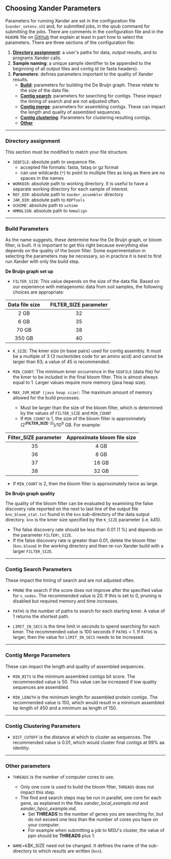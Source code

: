 ## Choosing Xander Parameters

Parameters for running Xander are set in the configuration file (`xander_setenv.sh`) and, for submitted jobs, in the qsub command for submitting the jobs. There are comments in the configuration file and in the `README` file on [GitHub](https://github.com/rdpstaff/Xander_assembler) that explain at least in part how to select the parameters. There are three sections of the configuration file:

1. [__Directory assignment__](https://github.com/dunivint/RDP_Tutorials/blob/master/xander_choosing_parameters.md#directory-assignment): a user's paths for data, output results, and to programs Xander calls. 
2. __Sample naming__: a unique sample identifier to be appended to the beginning of all output files and contig id (ie fasta headers).
3. __Parameters__: defines parameters important to the quality of Xander results. 
     * [__Build__](https://github.com/dunivint/RDP_Tutorials/blob/master/xander_choosing_parameters.md#build-parameters): parameters for building the De Bruijn graph. These relate to the size of the data file.
     * [__Contig search__](https://github.com/dunivint/RDP_Tutorials/blob/master/xander_choosing_parameters.md#contig-search-parameters): parameters for searching for contigs. These impact the timing of search and are not adjusted often.
     * [__Contig merge__](https://github.com/dunivint/RDP_Tutorials/blob/master/xander_choosing_parameters.md#contig-merge-parameters): parameters for assembling contigs. These can impact the length and quality of assembled sequences.
     * [__Contig clustering__](https://github.com/dunivint/RDP_Tutorials/blob/master/xander_choosing_parameters.md#contig-clustering-parameters): Parameters for clustering resulting contigs. 
     * [__Other__](https://github.com/dunivint/RDP_Tutorials/blob/master/xander_choosing_parameters.md#other-parameters)

--- 

### Directory assignment
This section must be modified to match your file structure.

* `SEQFILE`: absolute path to sequence file. 
    * accepted file formats: fasta, fataq or gz format
    * can use wildcards (`*`) to point to multiple files as long as there are no spaces in the names
* `WORKDIR`: absolute path to working directory. It is useful to have a separate working directory for each sample of interest.
* `REF_DIR`: absolute path to `Xander_assembler` directory
* `JAR_DIR`: absolute path to `RDPTools`
* `UCHIME`: absolute path to `uchime`
* `HMMALIGN`: absolute path to `hmmalign`

---

### Build Parameters

As the name suggests, these determine how the De Bruijn graph, or bloom filter, is built. It is important to get this right because everything else depends on the quality of the boom filter. Some experimentation in selecting the parameters may be necessary, so in practice it is best to first run Xander with only the build step.

__De Bruijn graph set up__

* `FILTER_SIZE`: This value depends on the size of the data file. Based on our experience with metagenomic data from soil samples, the following choices are appropriate:

| Data file size |       |FILTER_SIZE parameter |
| :------------: |  ---- | :------------------: |
|    2 GB        |       |         32           |
|    6 GB        |       |         35           |
|   70 GB        |       |         38           |
|  350 GB        |       |         40           |

* `K_SIZE`: The kmer size (in base pairs) used for contig assembly. It must be a multiple of 3 (3 nucleotides code for an amino acid) and cannot be larger than 63; a value of 45 is recommended. 

* `MIN_COUNT`: The minimum kmer occurrence in the `SEQFILE` (data file) for the kmer to be included in the final bloom filter. This is almost always equal to 1. Larger values require more memory (java heap size).

* `MAX_JVM_HEAP (java heap size)`: The maximum amount of memory allowed for the build processes. 
   * Must be larger than the size of the bloom filter, which is determined by the values of `FILTER_SIZE` and `MIN_COUNT`
   * If `MIN_COUNT` is 1, the size of the bloom filter is approximately (2<sup>(**FILTER_SIZE**-3)</sup>)/10<sup>9</sup> GB. For example:

| Filter_SIZE parameter |Approximate bloom file size |
| :-----: | :-----------: |
|    35   |      4 GB     |
|    36   |      8 GB     |
|    37   |     16 GB     |
|    38   |     32 GB     |

  * If `MIN_COUNT` is 2, then the bloom filter is approximately twice as large. 

__De Bruijn graph quality__

The quality of the bloom filter can be evaluated by examining the false discovery rate reported on the next to last line of the output file `knn_bloom_stat.txt` found in the `knn` sub-directory of the data output directory. `knn` is the kmer size specified by the `K_SIZE` parameter (i.e. k45). 
* The false discovery rate should be less than 0.01 (1 %) and depends on the parameter `FILTER\_SIZE`. 
* If the false discovery rate is greater than 0.01, delete the bloom filter (`knn.bloom`) in the working directory and then re-run Xander build with a larger `FILTER_SIZE`. 

---

### Contig Search Parameters
These impact the timing of search and are not adjusted often.

* `PRUNE` the search if the score does not improve after the specified value for  `n_nodes`. The recommended value is 20. If this is set to 0, pruning is disabled but required memory and time increases.

* `PATHS` is the number of paths to search for each starting kmer. A value of 1 returns the shortest path.

* `LIMIT_IN_SECS` is the time limit in seconds to spend searching for each kmer. The recommended value is 100 seconds if `PATHS` = 1. If `PATHS` is larger, then the value for `LIMIT_IN_SECS` needs to be increased.

---

### Contig Merge Parameters
These can impact the length and quality of assembled sequences.

* `MIN_BITS` is the minimum assembled contigs bit score. The recommended value is 50. This value can be increased if low quality sequences are assembled. 

* `MIN_LENGTH` is the minimum length for assembled protein contigs. The recommended value is 150, which would result in a minimum assembled bp length of 450 and a minimum aa length of 150.

---

### Contig Clustering Parameters

* `DIST_CUTOFF` is the distance at which to cluster aa sequences. The recommended value is 0.01, which would cluster final contigs at 99% aa identity.

---

### Other parameters

* `THREADS` is the number of computer cores to use. 
  * Only one core is used to build the bloom filter, `THREADS` does not impact this step.
  * The find and search steps may be run in parallel, one core for each gene, as explained in the files *xander\_local\_example.md* and *xander\_hpcc\_example.md*. 
    * Set **THREADS** to the number of genes you are searching for, but do not exceed one less than the number of cores you have on your computer. 
    * For example when submitting a job to MSU's cluster, the value of ppn should be **THREADS** plus 1. 

* `NAME`=k$K_SIZE need not be changed. It defines the name of the sub-directory to which results are written (`knn`).
